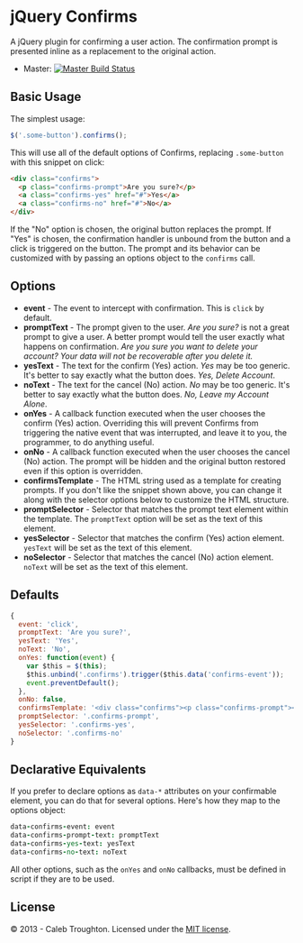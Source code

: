 # jQuery Confirms

A jQuery plugin for confirming a user action. The confirmation prompt is presented inline as a replacement to the original action.

- Master: [![Master Build Status](https://travis-ci.org/imakewebthings/jquery-confirms.png?branch=master)](https://travis-ci.org/imakewebthings/jquery-confirms)

## Basic Usage

The simplest usage:

```js
$('.some-button').confirms();
```

This will use all of the default options of Confirms, replacing `.some-button` with this snippet on click:

```html
<div class="confirms">
  <p class="confirms-prompt">Are you sure?</p>
  <a class="confirms-yes" href="#">Yes</a>
  <a class="confirms-no" href="#">No</a>
</div>
```

If the "No" option is chosen, the original button replaces the prompt. If "Yes" is chosen, the confirmation handler is unbound from the button and a click is triggered on the button. The prompt and its behavior can be customized with by passing an options object to the `confirms` call.

## Options

- **event** - The event to intercept with confirmation. This is `click` by default.
- **promptText** - The prompt given to the user. *Are you sure?* is not a great prompt to give a user. A better prompt would tell the user exactly what happens on confirmation. *Are you sure you want to delete your account? Your data will not be recoverable after you delete it.*
- **yesText** - The text for the confirm (Yes) action. *Yes* may be too generic. It's better to say exactly what the button does. *Yes, Delete Account*.
- **noText** - The text for the cancel (No) action. *No* may be too generic. It's better to say exactly what the button does. *No, Leave my Account Alone*.
- **onYes** - A callback function executed when the user chooses the confirm (Yes) action. Overriding this will prevent Confirms from triggering the native event that was interrupted, and leave it to you, the programmer, to do anything useful.
- **onNo** - A callback function executed when the user chooses the cancel (No) action. The prompt will be hidden and the original button restored even if this option is overridden.
- **confirmsTemplate** - The HTML string used as a template for creating prompts. If you don't like the snippet shown above, you can change it along with the selector options below to customize the HTML structure.
- **promptSelector** - Selector that matches the prompt text element within the template. The `promptText` option will be set as the text of this element.
- **yesSelector** - Selector that matches the confirm (Yes) action element. `yesText` will be set as the text of this element.
- **noSelector** - Selector that matches the cancel (No) action element. `noText` will be set as the text of this element.

## Defaults

```js
{
  event: 'click',
  promptText: 'Are you sure?',
  yesText: 'Yes',
  noText: 'No',
  onYes: function(event) {
    var $this = $(this);
    $this.unbind('.confirms').trigger($this.data('confirms-event'));
    event.preventDefault();
  },
  onNo: false,
  confirmsTemplate: '<div class="confirms"><p class="confirms-prompt"></p><a class="confirms-yes" href="#"></a><a class="confirms-no" href="#"></a></div>',
  promptSelector: '.confirms-prompt',
  yesSelector: '.confirms-yes',
  noSelector: '.confirms-no'
}
```

## Declarative Equivalents

If you prefer to declare options as `data-*` attributes on your confirmable element, you can do that for several options. Here's how they map to the options object:

```coffee
data-confirms-event: event
data-confirms-prompt-text: promptText
data-confirms-yes-text: yesText
data-confirms-no-text: noText
```

All other options, such as the `onYes` and `onNo` callbacks, must be defined in script if they are to be used.

## License

© 2013 - Caleb Troughton. Licensed under the [MIT license](http://opensource.org/licenses/MIT).